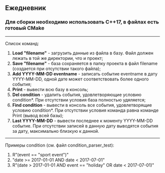 ## Ежедневник
### Для сборки необходимо использовать C++17, в файлах есть готовый CMake
---
Список команд:
1) **Load "filename"** - загрузить данные из файла в базу. Файл должен лежать в той же директории, что и проект;
2) **Save "filename"** - база сохраняется в папку проекта в файл filename (создается при отсутствии такого файла);
3) **Add YYYY-MM-DD eventname** - записать событие eventname в дату YYYY-MM-DD, одной дате может соответствовать более одного события;
4) **Print** -  вывести всю базу в консоль;
5) **Del condition** - удалить события, удовлетворяющие условию condition*. При отсутствии условия база полностью удяляется;
6) **Find condition** -  вывести в консоль все события, удовлетворящие условию condition*. При отсутствии условия команда равна команде Print (вывод всей базы);
7) **Last YYYY-MM-DD** - вывести последнее к моменту YYYY-MM-DD событие. При отсутствии записей в данную дату выводятся события за дату, максимально близкую к данной.
---
Примеры condition (см. файл condition_parser_test):
1) R"(event == "sport event")"
2) "date >= 2017-01-01 AND date < 2017-07-01"
3) R"(date > 2017-01-01 AND event == "holiday" OR date < 2017-07-01)"


